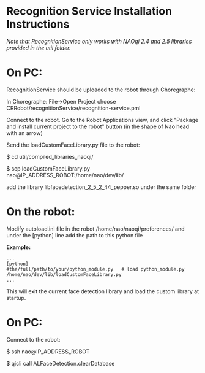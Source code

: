 # Recognition Service Installation Instructions

*Note that RecognitionService only works with NAOqi 2.4 and 2.5 libraries provided in the util folder.*

# On PC:

RecognitionService should be uploaded to the robot through Choregraphe:

In Choregraphe: File->Open Project choose CRRobot/recognitionService/recognition-service.pml

Connect to the robot. Go to the Robot Applications view, and click "Package and install current project to the robot" button (in the shape of Nao head with an arrow)

Send the loadCustomFaceLibrary.py file to the robot:
 
 $ cd util/compiled\_libraries\_naoqi/

 $ scp loadCustomFaceLibrary.py nao@IP_ADDRESS_ROBOT:/home/nao/dev/lib/

add the library libfacedetection\_2\_5\_2\_44\_pepper.so under the same folder

# On the robot:

Modify autoload.ini file in the robot /home/nao/naoqi/preferences/ and 
under the [python] line add the path to this python file

**Example:**
```
...
[python]
#the/full/path/to/your/python_module.py   # load python_module.py
/home/nao/dev/lib/loadCustomFaceLibrary.py
...
```

This will exit the current face detection library and load the custom library at startup.

# On PC:

Connect to the robot:

 $ ssh nao@IP_ADDRESS_ROBOT

 $ qicli call ALFaceDetection.clearDatabase



